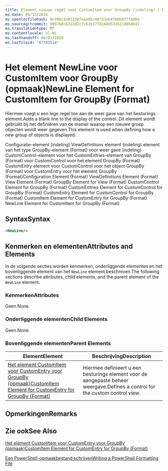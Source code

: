 ```yaml
---
title: Element nieuwe regel voor CustomItem voor GroupBy (indeling) | Microsoft Docs
ms.date: 09/13/2016
ms.openlocfilehash: 0c998c9a85238feaa8bc48fd3eb4f66b4f7f8d66
ms.sourcegitcommit: 0907b8c6322d2c7c61b17f8168d53452c8964b41
ms.translationtype: MT
ms.contentlocale: nl-NL
ms.lasthandoff: 08/05/2020
ms.locfileid: "87783514"
---
```

# <a name="newline-element-for-customitem-for-groupby-format"></a><span data-ttu-id="1086f-102">Het element NewLine voor CustomItem voor GroupBy (opmaak)</span><span class="sxs-lookup"><span data-stu-id="1086f-102">NewLine Element for CustomItem for GroupBy (Format)</span></span>

<span data-ttu-id="1086f-103">Hiermee voegt u een lege regel toe aan de weer gave van het besturings element.</span><span class="sxs-lookup"><span data-stu-id="1086f-103">Adds a blank line to the display of the control.</span></span> <span data-ttu-id="1086f-104">Dit element wordt gebruikt bij het definiëren van de manier waarop een nieuwe groep objecten wordt weer gegeven.</span><span class="sxs-lookup"><span data-stu-id="1086f-104">This element is used when defining how a new group of objects is displayed.</span></span>

<span data-ttu-id="1086f-105">Configuratie-element (indeling) ViewDefinitions element (indeling) element van het type GroupBy-element (Format) voor weer gave (indeling) CustomControl-element voor het CustomEntries-element van GroupBy (Format) voor CustomControl voor het element GroupBy (Format) CustomEntry element voor CustomControl voor het object GroupBy (Format) voor CustomEntry voor het element GroupBy (Format)</span><span class="sxs-lookup"><span data-stu-id="1086f-105">Configuration Element (Format) ViewDefinitions Element (Format) View Element (Format) GroupBy Element for View (Format) CustomControl Element for GroupBy (Format) CustomEntries Element for CustomControl for GroupBy (Format) CustomEntry Element for CustomControl for GroupBy (Format) CustomItem Element for CustomEntry for GroupBy (Format) NewLine Element for CustomItem for GroupBy (Format)</span></span>

## <a name="syntax"></a><span data-ttu-id="1086f-106">Syntax</span><span class="sxs-lookup"><span data-stu-id="1086f-106">Syntax</span></span>

```xml
<NewLine/>
```

## <a name="attributes-and-elements"></a><span data-ttu-id="1086f-107">Kenmerken en elementen</span><span class="sxs-lookup"><span data-stu-id="1086f-107">Attributes and Elements</span></span>

<span data-ttu-id="1086f-108">In de volgende secties worden kenmerken, onderliggende elementen en het bovenliggende element van het `NewLine` element beschreven.</span><span class="sxs-lookup"><span data-stu-id="1086f-108">The following sections describe attributes, child elements, and the parent element of the `NewLine` element.</span></span>

### <a name="attributes"></a><span data-ttu-id="1086f-109">Kenmerken</span><span class="sxs-lookup"><span data-stu-id="1086f-109">Attributes</span></span>

<span data-ttu-id="1086f-110">Geen.</span><span class="sxs-lookup"><span data-stu-id="1086f-110">None.</span></span>

### <a name="child-elements"></a><span data-ttu-id="1086f-111">Onderliggende elementen</span><span class="sxs-lookup"><span data-stu-id="1086f-111">Child Elements</span></span>

<span data-ttu-id="1086f-112">Geen.</span><span class="sxs-lookup"><span data-stu-id="1086f-112">None.</span></span>

### <a name="parent-elements"></a><span data-ttu-id="1086f-113">Bovenliggende elementen</span><span class="sxs-lookup"><span data-stu-id="1086f-113">Parent Elements</span></span>

|<span data-ttu-id="1086f-114">Element</span><span class="sxs-lookup"><span data-stu-id="1086f-114">Element</span></span>|<span data-ttu-id="1086f-115">Beschrijving</span><span class="sxs-lookup"><span data-stu-id="1086f-115">Description</span></span>|
|-------------|-----------------|
|[<span data-ttu-id="1086f-116">Het element CustomItem voor CustomEntry voor GroupBy (opmaak)</span><span class="sxs-lookup"><span data-stu-id="1086f-116">CustomItem Element for CustomEntry for GroupBy (Format)</span></span>](./customitem-element-for-customentry-for-groupby-format.md)|<span data-ttu-id="1086f-117">Hiermee definieert u een besturings element voor de aangepaste beheer weergave.</span><span class="sxs-lookup"><span data-stu-id="1086f-117">Defines a control for the custom control view.</span></span>|

## <a name="remarks"></a><span data-ttu-id="1086f-118">Opmerkingen</span><span class="sxs-lookup"><span data-stu-id="1086f-118">Remarks</span></span>

## <a name="see-also"></a><span data-ttu-id="1086f-119">Zie ook</span><span class="sxs-lookup"><span data-stu-id="1086f-119">See Also</span></span>

[<span data-ttu-id="1086f-120">Het element CustomItem voor CustomEntry voor GroupBy (opmaak)</span><span class="sxs-lookup"><span data-stu-id="1086f-120">CustomItem Element for CustomEntry for GroupBy (Format)</span></span>](./customitem-element-for-customentry-for-groupby-format.md)

[<span data-ttu-id="1086f-121">Een PowerShell-opmaakbestand schrijven</span><span class="sxs-lookup"><span data-stu-id="1086f-121">Writing a PowerShell Formatting File</span></span>](./writing-a-powershell-formatting-file.md)
